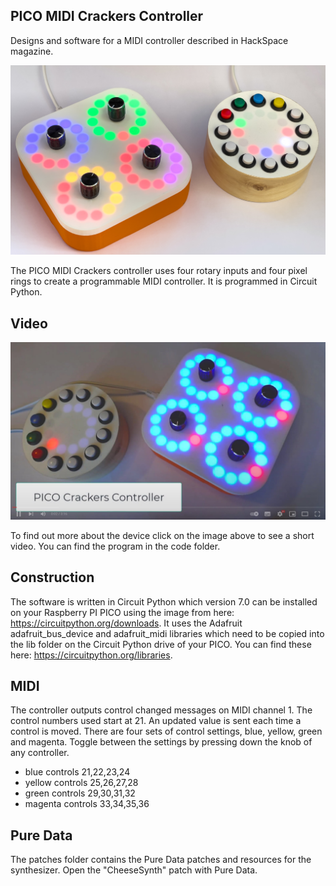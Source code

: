 ## PICO MIDI Crackers Controller
Designs and software for a MIDI controller described in HackSpace magazine. 

![Cheesebox device with a box of cheese](images/cheeseandcrackers.jpg)

The PICO MIDI Crackers controller uses four rotary inputs and four pixel rings to create a programmable MIDI controller. It is programmed in Circuit Python.
## Video
[![YouTube Screenshot](images/video.jpg)](https://youtu.be/vI_cmTigS_Q)

To find out more about the device click on the image above to see a short video.
You can find the program in the code folder. 
## Construction
The software is written in Circuit Python which version 7.0 can be installed on your Raspberry PI PICO using the image from here: https://circuitpython.org/downloads. It uses the Adafruit adafruit_bus_device and adafruit_midi libraries which need to be copied into the lib folder on the Circuit Python drive of your PICO. You can find these here: https://circuitpython.org/libraries. 
## MIDI
The controller outputs control changed messages on MIDI channel 1. The control numbers used start at 21. An updated value is sent each time a control is moved. There are four sets of control settings, blue, yellow, green and magenta. Toggle between the settings by pressing down the knob of any controller. 

- blue controls 21,22,23,24
- yellow controls 25,26,27,28
- green controls 29,30,31,32
- magenta controls 33,34,35,36

## Pure Data
The patches folder contains the Pure Data patches and resources for the synthesizer. Open the "CheeseSynth" patch with Pure Data.